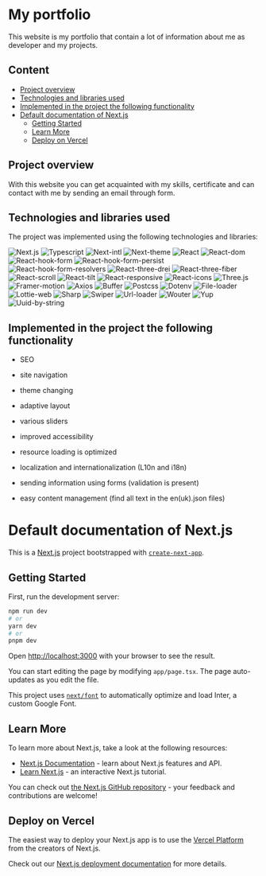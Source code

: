 # My portfolio

This website is my portfolio that contain a lot of information about me as developer and my projects.

## Content

- [Project overview](#project-overview)
- [Technologies and libraries used](#technologies-and-libraries-used)
- [Implemented in the project the following functionality](#implemented-in-the-project-the-following-functionality)
- [Default documentation of Next.js](#default-documentation-of-nextjs)
  - [Getting Started](#getting-started)
  - [Learn More](#learn-more)
  - [Deploy on Vercel](#deploy-on-vercel)

## Project overview

With this website you can get acquainted with my skills, certificate and can contact with me by sending an email through form.

## Technologies and libraries used

The project was implemented using the following technologies and libraries:

![Next.js](https://img.shields.io/badge/Next.js-13.4.19-mediumslateblue) ![Typescript](https://img.shields.io/badge/Typescript-5.1.6-aquamarine) ![Next-intl](https://img.shields.io/badge/Next%20intl-3.0.0.beta.18-rosybrown) ![Next-theme](https://img.shields.io/badge/Next%20theme-0.2.1-moccasin) ![React](https://img.shields.io/badge/React.js-18.2.0-teal) ![React-dom](https://img.shields.io/badge/React%20dom-18.2.0-azure) ![React-hook-form](https://img.shields.io/badge/React%20hook%20form-7.47.0-orange) ![React-hook-form-persist](https://img.shields.io/badge/React%20hook%20form%20persist-3.0.0-thistle) ![React-hook-form-resolvers](https://img.shields.io/badge/React%20hook%20form%20resolvers-3.3.2-beige) ![React-three-drei](https://img.shields.io/badge/React%20three%20drei-9.88.0-darkslateblue) ![React-three-fiber](https://img.shields.io/badge/React%20three%20fiber-8.14.5-mistyrose) ![React-scroll](https://img.shields.io/badge/React%20scroll-1.9.0-khaki) ![React-tilt](https://img.shields.io/badge/React%20tilt-1.0.2-slategrey) ![React-responsive](https://img.shields.io/badge/React%20responsive-9.0.2-darkslateblue) ![React-icons](https://img.shields.io/badge/React%20icons-4.11.0-lavender) ![Three.js](https://img.shields.io/badge/Three.js-0.156.1-plum) ![Framer-motion](https://img.shields.io/badge/Framer%20motion-10.16.4-peachpuff) ![Axios](https://img.shields.io/badge/Axios-1.6.0-darkturquoise) ![Buffer](https://img.shields.io/badge/Buffer-6.0.3-blueviolet) ![Postcss](https://img.shields.io/badge/Postcss-8.4.29-lightsteelblue) ![Dotenv](https://img.shields.io/badge/Dotenv-16.3.1-goldenrod) ![File-loader](https://img.shields.io/badge/File%20loader-6.2.0-lightskyblue) ![Lottie-web](https://img.shields.io/badge/Lottie%20web-5.12.2-mediumaquamarine) ![Sharp](https://img.shields.io/badge/Sharp-0.32.6-purple) ![Swiper](https://img.shields.io/badge/Swiper-10.3.1-lavenderblush) ![Url-loader](https://img.shields.io/badge/Url%20loader-4.1.1-lightseagreen) ![Wouter](https://img.shields.io/badge/Wouter-2.12.0-moccasin) ![Yup](https://img.shields.io/badge/Yup-1.3.2-sienna) ![Uuid-by-string](https://img.shields.io/badge/Uuid%20by%20string-1.3.2-lightpink)

## Implemented in the project the following functionality

<ul>
<li>
<p>SEO
</p>
</li>
<li>
<p>site navigation
</p>
</li>
<li>
<p>theme changing
</p>
</li>
<li>
<p>adaptive layout
</p>
</li>
<li>
<p>various sliders
</p>
</li>
<li>
<p>improved accessibility
</p>
</li>
<li>
<p> resource loading is optimized
</p>
</li>
<li>
<p>localization and internationalization (L10n and i18n)
</p>
</li>
<li>
<p>sending information using forms (validation is present)
</p>
</li>
<li>
<p>easy content management (find all text in the en(uk).json files)
</p>
</li>
</ul>

# Default documentation of Next.js

This is a [Next.js](https://nextjs.org/) project bootstrapped with [`create-next-app`](https://github.com/vercel/next.js/tree/canary/packages/create-next-app).

## Getting Started

First, run the development server:

```bash
npm run dev
# or
yarn dev
# or
pnpm dev
```

Open [http://localhost:3000](http://localhost:3000) with your browser to see the result.

You can start editing the page by modifying `app/page.tsx`. The page auto-updates as you edit the file.

This project uses [`next/font`](https://nextjs.org/docs/basic-features/font-optimization) to automatically optimize and load Inter, a custom Google Font.

## Learn More

To learn more about Next.js, take a look at the following resources:

- [Next.js Documentation](https://nextjs.org/docs) - learn about Next.js features and API.
- [Learn Next.js](https://nextjs.org/learn) - an interactive Next.js tutorial.

You can check out [the Next.js GitHub repository](https://github.com/vercel/next.js/) - your feedback and contributions are welcome!

## Deploy on Vercel

The easiest way to deploy your Next.js app is to use the [Vercel Platform](https://vercel.com/new?utm_medium=default-template&filter=next.js&utm_source=create-next-app&utm_campaign=create-next-app-readme) from the creators of Next.js.

Check out our [Next.js deployment documentation](https://nextjs.org/docs/deployment) for more details.
